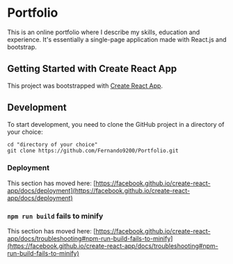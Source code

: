 # Portfolio

This is an online portfolio where I describe my skills, education and experience. It's essentially a single-page application made with React.js and bootstrap.

## Getting Started with Create React App

This project was bootstrapped with [Create React App](https://github.com/facebook/create-react-app).

## Development

To start development, you need to clone the GitHub project in a directory of your choice:

```shell
cd "directory of your choice"
git clone https://github.com/Fernando9200/Portfolio.git
```

### Deployment

This section has moved here: [https://facebook.github.io/create-react-app/docs/deployment](https://facebook.github.io/create-react-app/docs/deployment)

### `npm run build` fails to minify

This section has moved here: [https://facebook.github.io/create-react-app/docs/troubleshooting#npm-run-build-fails-to-minify](https://facebook.github.io/create-react-app/docs/troubleshooting#npm-run-build-fails-to-minify)
